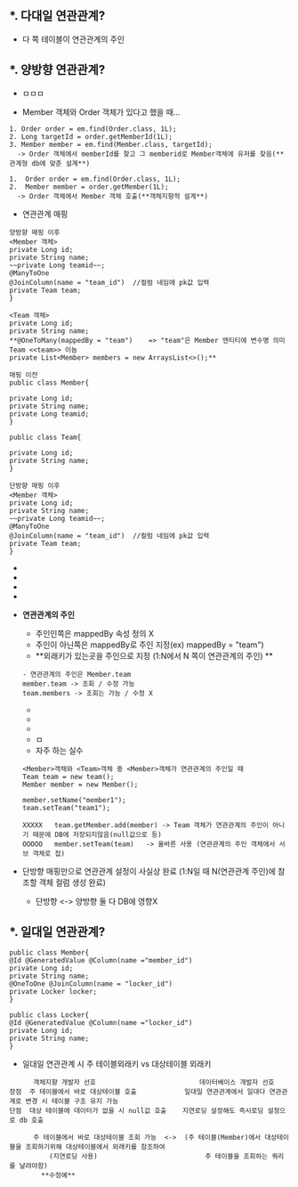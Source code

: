
*. 다대일 연관관계?
  - 
  - 다 쪽 테이블이 연관관계의 주인
  
*. 양방향 연관관계?
  - 
  - ㅁㅁㅁ
  
  - Member 객체와 Order 객체가 있다고 했을 때...
  ```
  1. Order order = em.find(Order.class, 1L);
  2. Long targetId = order.getMemberId(1L);
  3. Member member = em.find(Member.class, targetId);
    -> Order 객체에서 memberId를 찾고 그 memberid로 Member객체에 유저를 찾음(**관계형 db에 맞춘 설계**)

  1.  Order order = em.find(Order.class, 1L);
  2.  Member member = order.getMember(1L);
    -> Order 객체에서 Member 객체 호출(**객체지향적 설계**)
  ```
  - 연관관계 매핑
  ```
  양방향 매핑 이후
  <Member 객체>
  private Long id;
  private String name;
  ~~private Long teamid~~;
  @ManyToOne
  @JoinColumn(name = "team_id")  //컬럼 네임에 pk값 입력
  private Team team;
  }
  
  <Team 객체>
  private Long id;
  private String name;
  **@OneToMany(mappedBy = "team")    => "team"은 Member 엔티티에 변수명 의미 Team <<team>> 이놈
  private List<Member> members = new ArraysList<>();**
  ```
  ```
  매핑 이전
  public class Member{
  
  private Long id;
  private String name;
  private Long teamid;
  }
  
  public class Team{
  
  private Long id;
  private String name;
  }
  ```
  ```
  단방향 매핑 이후
  <Member 객체>
  private Long id;
  private String name;
  ~~private Long teamid~~;
  @ManyToOne
  @JoinColumn(name = "team_id")  //컬럼 네임에 pk값 입력
  private Team team;
  }
  
  ```
  - 
  - 
  - 
  - 
  - **연관관계의 주인**
    - 주인인쪽은 mappedBy 속성 정의 X
    - 주인이 아닌쪽은 mappedBy로 주인 지정(ex) mappedBy = "team")
    - **외래키가 있는곳을 주인으로 지정 (1:N에서 N 쪽이 연관관계의 주인) **
    ```
    - 연관관계의 주인은 Member.team
    member.team -> 조회 / 수정 가능
    team.members -> 조회는 가능 / 수정 X
    ```
    - 
    - 
    - 
    - ㅁ
    - 자주 하는 실수
    ```
    <Member>객채와 <Team>객체 중 <Member>객체가 연관관계의 주인일 때
    Team team = new team();
    Member member = new Member();
    
    member.setName("member1");
    team.setTeam("team1");
    
    XXXXX   team.getMember.add(member) -> Team 객체가 연관관계의 주인이 아니기 때문에 DB에 저장되지않음(null값으로 등)
    OOOOO   member.setTeam(team)   -> 올바른 사용 (연관관계의 주인 객체에서 서브 객체로 접)
    
    ```
  
  - 단방향 매핑만으로 연관관계 설정이 사실상 완료 (1:N일 때 N(연관관계 주인)에 참조할 객체 컬럼 생성 완료)
    - 단방향 <-> 양방향 둘 다 DB에 영향X
  

*. 일대일 연관관계?
  - 
  ```
  public class Member{
  @Id @GeneratedValue @Column(name ="member_id")
  private Long id;
  private String name;
  @OneToOne @JoinColumn(name = "locker_id")
  private Locker locker;
  }
  
  public class Locker{
  @Id @GeneratedValue @Column(name ="locker_id")
  private Long id;
  private String name;
  }
  ```
  - 일대일 연관관계 시    주 테이블외래키      vs      대상테이블 외래키
  ```
        객체지향 개발자 선호                          데이터베이스 개발자 선호
  장점  주 테이블에서 바로 대상테이블 호출            일대일 연관관계에서 일대다 연관관계로 변경 시 테이블 구조 유지 가능
  단점  대상 테이블에 데이터가 없을 시 null값 호출    지연로딩 설정해도 즉시로딩 설정으로 db 호출
  
        주 테이블에서 바로 대상테이블 조회 가능  <->  (주 테이블(Member)에서 대상테이블을 조회하기위해 대상테이블에서 외래키를 참조하여
            (지연로딩 사용)                           주 테이블을 조회하는 쿼리를 날려야함)
          **수정예**
  ```
  
  
